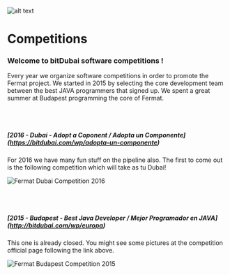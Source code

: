 
![alt text](https://github.com/bitDubai/media-kit/blob/master/Readme%20Image/Fermat%20Logotype/Fermat_Logo_3D.png "Fermat Logo")

# Competitions

### Welcome to bitDubai software competitions !

Every year we organize software competitions in order to promote the Fermat project. We started in 2015 by selecting the core development team between the best JAVA programmers that signed up. We spent a great summer at Budapest programming the core of Fermat.

<br><br>
##### [2016	- Dubai - Adopt a Coponent / Adopta un Componente] (https://bitdubai.com/wp/adopta-un-componente)
 
For 2016 we have many fun stuff on the pipeline also. The first to come out is the following competition which will take as tu Dubai!  
 
![Fermat Dubai Competition 2016](https://github.com/bitDubai/competition/blob/master/Adopta-Un-Componente-Brochure.jpg "Fermat Dubai Competition 2016")

<br><br>
##### [2015 - Budapest - Best Java Developer / Mejor Programador en JAVA] (http://bitdubai.com/wp/europa)

This one is already closed. You might see some pictures at the competition official page following the link above.

![Fermat Budapest Competition 2015](https://github.com/bitDubai/competition/blob/master/Concurso-Java-Europa.jpg "Fermat Budapest Competition 2015")
